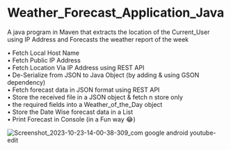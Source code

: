 # Weather_Forecast_Application_Java
A java program in Maven that extracts the location of the Current_User using IP Address and Forecasts the weather report of the week 

• Fetch Local Host Name  
• Fetch Public IP Address  
• Fetch Location Via IP Address using REST API  
• De-Serialize from JSON to Java Object (by adding & using GSON dependency)   
• Fetch forecast data in JSON format using REST API   
• Store the received file in a JSON object & fetch n store only   
• the required fields into a Weather_of_the_Day object   
• Store the Date Wise forecast data in a List   
• Print Forecast in Console (in a Fun way 😂)  


![Screenshot_2023-10-23-14-00-38-309_com google android youtube-edit](https://github.com/DebopamParam/Weather_Forecast_Application_Java/assets/116789128/184b4edc-a644-486d-9bf1-04f9ae9dc2bf)
